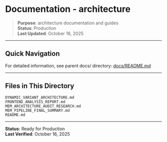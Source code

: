 # Documentation - architecture

> **Purpose**: architecture documentation and guides  
> **Status**: Production  
> **Last Updated**: October 16, 2025

---

## Quick Navigation

For detailed information, see parent docs/ directory: [docs/README.md](../README.md)

---

## Files in This Directory

```
DYNAMIC_VARIANT_ARCHITECTURE.md
FRONTEND_ANALYSIS_REPORT.md
MEM_ARCHITECTURE_AUDIT_RESEARCH.md
MEM_PIPELINE_FINAL_SUMMARY.md
README.md
```

---

**Status**: Ready for Production  
**Last Verified**: October 16, 2025

